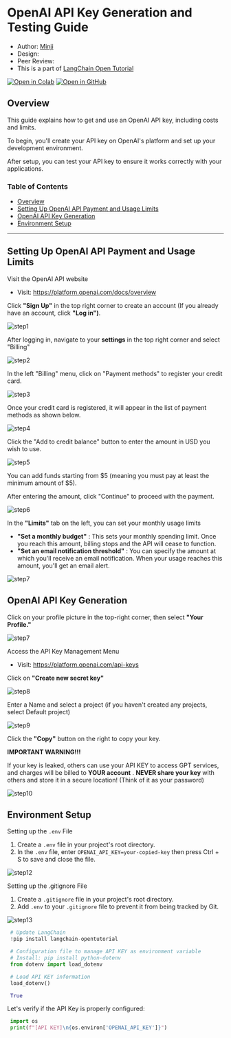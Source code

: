 <style>
.custom {
    background-color: #008d8d;
    color: white;
    padding: 0.25em 0.5em 0.25em 0.5em;
    white-space: pre-wrap;       /* css-3 */
    white-space: -moz-pre-wrap;  /* Mozilla, since 1999 */
    white-space: -pre-wrap;      /* Opera 4-6 */
    white-space: -o-pre-wrap;    /* Opera 7 */
    word-wrap: break-word;
}

pre {
    background-color: #027c7c;
    padding-left: 0.5em;
}

</style>

# OpenAI API Key Generation and Testing Guide

- Author: [Minji](https://github.com/r14minji)
- Design: 
- Peer Review: 
- This is a part of [LangChain Open Tutorial](https://github.com/LangChain-OpenTutorial/LangChain-OpenTutorial)

[![Open in Colab](https://colab.research.google.com/assets/colab-badge.svg)](https://colab.research.google.com/github/LangChain-OpenTutorial/LangChain-OpenTutorial/blob/main/01-Basic/03-OpenAIAPIKeyGeneration.ipynb) [![Open in GitHub](https://img.shields.io/badge/Open%20in%20GitHub-181717?style=flat-square&logo=github&logoColor=white)](https://github.com/LangChain-OpenTutorial/LangChain-OpenTutorial/blob/main/01-Basic/03-OpenAIAPIKeyGeneration.ipynb)

## Overview

This guide explains how to get and use an OpenAI API key, including costs and limits.

To begin, you'll create your API key on OpenAI's platform and set up your development environment.

After setup, you can test your API key to ensure it works correctly with your applications.

### Table of Contents
- [Overview](#overview)
- [Setting Up OpenAI API Payment and Usage Limits](#setting-up-openai-api-payment-and-usage-limits)
- [OpenAI API Key Generation](#openai-api-key-generation)
- [Environment Setup](#environment-setup)

----

## Setting Up OpenAI API Payment and Usage Limits

Visit the OpenAI API website


- Visit: https://platform.openai.com/docs/overview

Click **"Sign Up"** in the top right corner to create an account (If you already have an account, click **"Log in")**.

![step1](./img/02-OpenAIAPIKeyGeneration-01.png)

After logging in, navigate to your **settings** in the top right corner and select "Billing"

![step2](./img/02-OpenAIAPIKeyGeneration-02.png)

In the left "Billing" menu, click on "Payment methods" to register your credit card.

![step3](./img/02-OpenAIAPIKeyGeneration-03.png)

Once your credit card is registered, it will appear in the list of payment methods as shown below.

![step4](./img/02-OpenAIAPIKeyGeneration-04.png)

Click the "Add to credit balance" button to enter the amount in USD you wish to use.


![step5](./img/02-OpenAIAPIKeyGeneration-05.png)



You can add funds starting from $5 (meaning you must pay at least the minimum amount of $5).

After entering the amount, click "Continue" to proceed with the payment.

![step6](./img/02-OpenAIAPIKeyGeneration-06.png)

In the **"Limits"** tab on the left, you can set your monthly usage limits

- **"Set a monthly budget"** : This sets your monthly spending limit. Once you reach this amount, billing stops and the API will cease to function.
- **"Set an email notification threshold"** : You can specify the amount at which you'll receive an email notification. When your usage reaches this amount, you'll get an email alert.

![step7](./img/02-OpenAIAPIKeyGeneration-07.png)

## OpenAI API Key Generation

Click on your profile picture in the top-right corner, then select **"Your Profile."** 

![step7](./img/02-OpenAIAPIKeyGeneration-08.png)

Access the API Key Management Menu

- Visit: https://platform.openai.com/api-keys


Click on **"Create new secret key"**

![step8](./img/02-OpenAIAPIKeyGeneration-09.png)

Enter a Name and select a project (if you haven't created any projects, select Default project)

![step9](./img/02-OpenAIAPIKeyGeneration-10.png)

Click the **"Copy"** button on the right to copy your key.

**IMPORTANT WARNING!!!**

If your key is leaked, others can use your API KEY to access GPT services, and charges will be billed to **YOUR account** .
**NEVER share your key** with others and store it in a secure location! (Think of it as your password)

![step10](./img/02-OpenAIAPIKeyGeneration-11.png)


## Environment Setup

Setting up the `.env` File

1. Create a `.env` file in your project's root directory.
2. In the `.env` file, enter `OPENAI_API_KEY=your-copied-key` then press Ctrl + S to save and close the file.

![step12](./img/02-OpenAIAPIKeyGeneration-12.png)

Setting up the .gitignore File
1. Create a `.gitignore` file in your project's root directory.
2. Add `.env` to your `.gitignore` file to prevent it from being tracked by Git.

![step13](./img/02-OpenAIAPIKeyGeneration-13.png)


```python
# Update LangChain
!pip install langchain-opentutorial
```

```python
# Configuration file to manage API KEY as environment variable
# Install: pip install python-dotenv
from dotenv import load_dotenv

# Load API KEY information
load_dotenv()
```

```python
True
```

Let's verify if the API Key is properly configured:

```python
import os
print(f"[API KEY]\n{os.environ['OPENAI_API_KEY']}")
```
